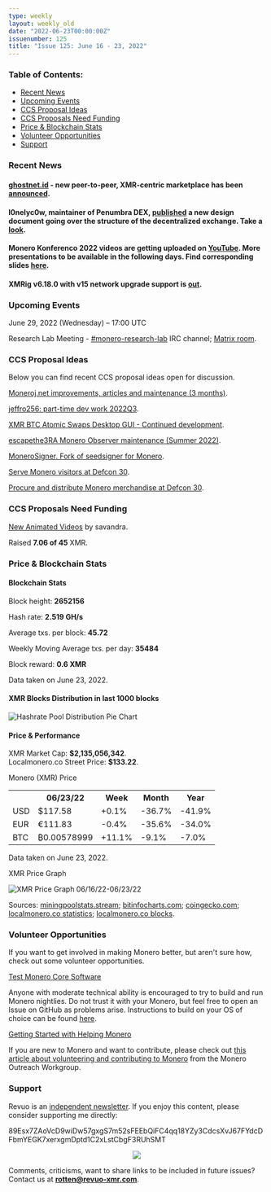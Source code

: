 ```yaml
---
type: weekly
layout: weekly_old
date: "2022-06-23T00:00:00Z"
issuenumber: 125
title: "Issue 125: June 16 - 23, 2022"
---
```


<h3>Table of Contents:</h3>
<ul class="contents">
    <li><a href="#news">Recent News</a></li>
    <li><a href="#events">Upcoming Events</a></li>
    <li><a href="#ideas">CCS Proposal Ideas</a></li>
    <li><a href="#proposals">CCS Proposals Need Funding</a></li>
    <li><a href="#stats">Price & Blockchain Stats</a></li>
    <li><a href="#volunteer">Volunteer Opportunities</a></li>
    <li><a href="#support">Support</a></li>
</ul>

<h3 id="news">Recent News</h3>

<div class="newsbyte">
    <h4><a href="https://ghostnet.id/" target="_blank">ghostnet.id</a> - new peer-to-peer, XMR-centric marketplace has been <a href="https://teddit.adminforge.de/r/Monero/comments/ve0tyq/ebay_amazon_fiverr_craigslist_for_monero_at/" target="_blank">announced</a>.</h4>
</div>

<div class="newsbyte">
    <h4>l0nelyc0w, maintainer of Penumbra DEX, <a href="https://gitlab.com/l0nelyc0w/penumbra/-/issues/21/" target="_blank">published</a> a new design document going over the structure of the decentralized exchange. Take a <a href="https://revuo-xmr.com/img/penumbra-design.png" target="_blank">look</a>.</h4>
</div>

<div class="newsbyte">
    <h4>Monero Konferenco 2022 videos are getting uploaded on <a href="https://piped.tokhmi.xyz/playlist?list=PLsSYUeVwrHBndRQoQ-vLezzlHPLRDNzaw" target="_blank">YouTube</a>. More presentations to be available in the following days. Find corresponding slides <a href="https://github.com/MoneroKon/meta/blob/main/slides/2022/talks.md" target="_blank">here</a>.</h4>
</div>

<div class="newsbyte">
    <h4>XMRig v6.18.0 with v15 network upgrade support is <a href="https://github.com/xmrig/xmrig/releases/tag/v6.18.0" target="_blank">out</a>.</h4>
</div>

<h3 id="events">Upcoming Events</h3>

<div class="event">
    <p class="date" markdown="1">June 29, 2022 (Wednesday) – 17:00 UTC</p>
    <p markdown="1">Research Lab Meeting - <a href="irc://irc.libera.chat/#monero-research-lab" target="_blank">#monero-research-lab</a> IRC channel; <a href="https://matrix.to/#/#monero-research-lab:monero.social" target="_blank">Matrix room</a>.</p>
</div>

<h3 id="ideas">CCS Proposal Ideas</h3>

<p>Below you can find recent CCS proposal ideas open for discussion.</p>

<div class="proposal">
<p><a href="https://repo.getmonero.org/monero-project/ccs-proposals/-/merge_requests/318" target="_blank">Moneroj.net improvements, articles and maintenance (3 months)</a>.</p>
</div>

<div class="proposal">
<p><a href="https://repo.getmonero.org/monero-project/ccs-proposals/-/merge_requests/319" target="_blank">jeffro256: part-time dev work 2022Q3</a>.</p>
</div>

<div class="proposal">
<p><a href="https://repo.getmonero.org/monero-project/ccs-proposals/-/merge_requests/321" target="_blank">XMR BTC Atomic Swaps Desktop GUI - Continued development</a>.</p>
</div>

<div class="proposal">
<p><a href="https://repo.getmonero.org/monero-project/ccs-proposals/-/merge_requests/322" target="_blank">escapethe3RA Monero Observer maintenance (Summer 2022)</a>.</p>
</div>

<div class="proposal">
<p><a href="https://repo.getmonero.org/monero-project/ccs-proposals/-/merge_requests/323" target="_blank">MoneroSigner. Fork of seedsigner for Monero</a>.</p>
</div>

<div class="proposal">
<p><a href="https://repo.getmonero.org/monero-project/ccs-proposals/-/merge_requests/325" target="_blank">Serve Monero visitors at Defcon 30</a>.</p>
</div>

<div class="proposal">
<p><a href="https://repo.getmonero.org/monero-project/ccs-proposals/-/merge_requests/326" target="_blank">Procure and distribute Monero merchandise at Defcon 30</a>.</p>
</div>

<h3 id="proposals">CCS Proposals Need Funding</h3>

<div class="proposal">
    <p><a href="https://ccs.getmonero.org/proposals/savandra-videos-for-monero.html" target="_blank">New Animated Videos</a> by savandra.</p>
    <p>Raised <b>7.06 of 45</b> XMR.</p>
</div>

<h3 id="stats">Price & Blockchain Stats</h3>

<h4 class="stat">Blockchain Stats</h4>

<div class="bcstats">
    <p>Block height: <b>2652156</b></p>
    <p>Hash rate: <b>2.519 GH/s</b></p>
    <p>Average txs. per block: <b>45.72</b></p>
    <p>Weekly Moving Average txs. per day: <b>35484</b></p>
    <p>Block reward: <b>0.6 XMR</b></p>
</div>
<p class="note">Data taken on June 23, 2022.</p>

<h4 class="stat">XMR Blocks Distribution in last 1000 blocks</h4>
<p><img src="/img/hashrate-pool-distribution-0623.png" alt="Hashrate Pool Distribution Pie Chart"/></p>

<h4 class="stat" id="price-stat">Price & Performance</h4>

<div class="price-intro">XMR Market Cap: <b>$2,135,056,342</b>.<br/>Localmonero.co Street Price: <b>$133.22</b>.</div>

<p class="table-title">Monero (XMR) Price</p>
<table class="price-table">
  <tr class="row1">
    <th></th>
    <th>06/23/22</th>
    <th>Week</th>
    <th>Month</th>
    <th>Year</th>
  </tr>
  <tr>
    <td data-th="XMR to">USD</td>
    <td data-th="06/23/22">$117.58</td>
    <td data-th="Week" class="green">+0.1%</td>
    <td data-th="Month" class="red">-36.7%</td>
    <td data-th="Year" class="red">-41.9%</td>
  </tr>
  <tr class="row3">
    <td data-th="XMR to">EUR</td>
    <td data-th="06/23/22">€111.83</td>
    <td data-th="Week" class="red">-0.4%</td>
    <td data-th="Month" class="red">-35.6%</td>
    <td data-th="Year" class="red">-34.0%</td>
  </tr>
  <tr>
    <td data-th="XMR to">BTC</td>
    <td data-th="06/23/22">₿0.00578999</td>
    <td data-th="Week" class="green">+11.1%</td>
    <td data-th="Month" class="red">-9.1%</td>
    <td data-th="Year" class="red">-7.0%</td>
  </tr>
</table>
<p class="note">Data taken on June 23, 2022.</p>

<p class="table-title">XMR Price Graph</p>

![XMR Price Graph 06/16/22-06/23/22](/img/weekly-chart-0623.png "XMR Price Graph 06/16/22-06/23/22") 

Sources: <a href="https://miningpoolstats.stream/monero" target="_blank">miningpoolstats.stream</a>; <a href="https://bitinfocharts.com/monero/" target="_blank">bitinfocharts.com</a>; <a href="https://www.coingecko.com/en/coins/monero" target="_blank">coingecko.com</a>; <a href="https://localmonero.co/statistics" target="_blank">localmonero.co statistics</a>; <a href="https://localmonero.co/blocks" target="_blank">localmonero.co blocks</a>.

<h3 id="volunteer">Volunteer Opportunities</h3>

<p>If you want to get involved in making Monero better, but aren't sure how, check out some volunteer opportunities.</p>

<div class="newsbyte">
    <p class="date"><a href="https://github.com/monero-project/monero" target="_blank">Test Monero Core Software</a></p>
    <p>Anyone with moderate technical ability is encouraged to try to build and run Monero nightlies. Do not trust it with your Monero, but feel free to open an Issue on GitHub as problems arise. Instructions to build on your OS of choice can be found <a href="https://github.com/monero-project/monero#compiling-monero-from-source" target="_blank">here</a>. </p>
</div>

<div class="newsbyte">
    <p class="date"><a href="https://github.com/monero-project/monero" target="_blank">Getting Started with Helping Monero</a></p>
    <p>If you are new to Monero and want to contribute, please check out <a href="https://www.monerooutreach.org/stories/getting-started-helping-monero.php" target="_blank">this article about volunteering and contributing to Monero</a> from the Monero Outreach Workgroup. </p>
</div>

<h3 id="support">Support</h3>

<p markdown="1">Revuo is an <a href="https://revuo-xmr.com/support/">independent newsletter</a>. If you enjoy this content, please consider supporting me directly:</p>

<p class="address" markdown="1">89Esx7ZAoVcD9wiDw57gxgS7m52sFEEbQiFC4qq18YZy3CdcsXvJ67FYdcDFbmYEGK7xerxgmDptd1C2xLstCbgF3RUhSMT</p>

<p><center><a href="monero:89Esx7ZAoVcD9wiDw57gxgS7m52sFEEbQiFC4qq18YZy3CdcsXvJ67FYdcDFbmYEGK7xerxgmDptd1C2xLstCbgF3RUhSMT" class="qr"><img src="/img/donate-monero.jpg" style="max-width: 200px;"/></a></center></p>

Comments, criticisms, want to share links to be included in future issues? Contact us at **rotten@revuo-xmr.com**.